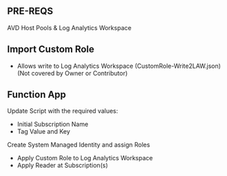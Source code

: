 ## PRE-REQS

AVD Host Pools & Log Analytics Workspace

## Import Custom Role

- Allows write to Log Analytics Workspace (CustomRole-Write2LAW.json)
  (Not covered by Owner or Contributor)

## Function App

Update Script with the required values:  
- Initial Subscription Name
- Tag Value and Key

Create System Managed Identity and assign Roles
- Apply Custom Role to Log Analytics Workspace
- Apply Reader at Subscription(s)